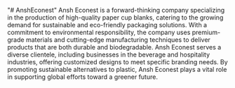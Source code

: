 "# AnshEconest" 
Ansh Econest is a forward-thinking company specializing in the production of high-quality paper cup blanks, catering to the growing demand for sustainable and eco-friendly packaging solutions. With a commitment to environmental responsibility, the company uses premium-grade materials and cutting-edge manufacturing techniques to deliver products that are both durable and biodegradable. Ansh Econest serves a diverse clientele, including businesses in the beverage and hospitality industries, offering customized designs to meet specific branding needs. By promoting sustainable alternatives to plastic, Ansh Econest plays a vital role in supporting global efforts toward a greener future.
